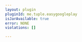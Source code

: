 ```yaml
---
layout: plugin
pluginId: me.tuple.easygoogleplay
isJarAvailable: true
error: NONE
violations: []

---
```


